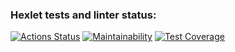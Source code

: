 ### Hexlet tests and linter status:
[![Actions Status](https://github.com/Kagawan/java-project-99/actions/workflows/hexlet-check.yml/badge.svg)](https://github.com/Kagawan/java-project-99/actions)
[![Maintainability](https://api.codeclimate.com/v1/badges/97db37e5a5a8befb384d/maintainability)](https://codeclimate.com/github/Kagawan/java-project-99/maintainability)
[![Test Coverage](https://api.codeclimate.com/v1/badges/97db37e5a5a8befb384d/test_coverage)](https://codeclimate.com/github/Kagawan/java-project-99/test_coverage)
